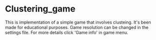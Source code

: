 # Clustering_game
This is implementation of a simple game that involves clusteing.
It's been made for educational purposes. Game resolution can be changed in the 
settings file.
 For more details click 'Game info' in game menu.
